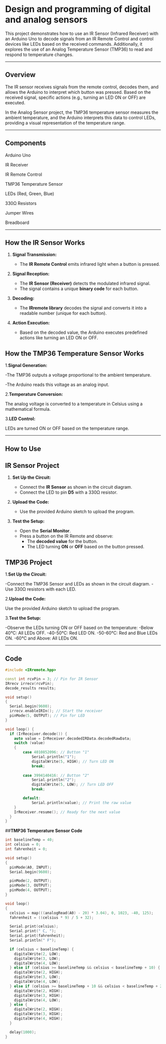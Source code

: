 # Design and programming of digital and analog sensors

This project demonstrates how to use an IR Sensor (Infrared Receiver) with an Arduino Uno to decode signals from an IR Remote Control and control devices like LEDs based on the received commands. Additionally, it explores the use of an Analog Temperature Sensor (TMP36) to read and respond to temperature changes.

---

## **Overview**

The IR sensor receives signals from the remote control, decodes them, and allows the Arduino to interpret which button was pressed. Based on the received signal, specific actions (e.g., turning an LED ON or OFF) are executed.

In the Analog Sensor project, the TMP36 temperature sensor measures the ambient temperature, and the Arduino interprets this data to control LEDs, providing a visual representation of the temperature range.

---

## **Components**

Arduino Uno

IR Receiver

IR Remote Control

TMP36 Temperature Sensor

LEDs (Red, Green, Blue)

330Ω Resistors

Jumper Wires

Breadboard

---

## **How the IR Sensor Works**

1. **Signal Transmission:**
   - The **IR Remote Control** emits infrared light when a button is pressed.

2. **Signal Reception:**
   - The **IR Sensor (Receiver)** detects the modulated infrared signal.
   - The signal contains a unique **binary code** for each button.

3. **Decoding:**
   - The **IRremote library** decodes the signal and converts it into a readable number (unique for each button).

4. **Action Execution:**
   - Based on the decoded value, the Arduino executes predefined actions like turning an LED ON or OFF.
  
## **How the TMP36 Temperature Sensor Works**
1.**Signal Generation:**

   -The TMP36 outputs a voltage proportional to the ambient temperature.
   
   -The Arduino reads this voltage as an analog input.

2.**Temperature Conversion:**

The analog voltage is converted to a temperature in Celsius using a mathematical formula.

3.**LED Control:**

LEDs are turned ON or OFF based on the temperature range.

---

## **How to Use**
## **IR Sensor Project**
1. **Set Up the Circuit:**
   - Connect the **IR Sensor** as shown in the circuit diagram.
   - Connect the LED to pin **D5** with a 330Ω resistor.

2. **Upload the Code:**
   - Use the provided Arduino sketch to upload the program.

3. **Test the Setup:**
   - Open the **Serial Monitor**.
   - Press a button on the IR Remote and observe:
     - The **decoded value** for the button.
     - The LED turning **ON** or **OFF** based on the button pressed.

## **TMP36 Project**
1.**Set Up the Circuit:**

   -Connect the TMP36 Sensor and LEDs as shown in the circuit diagram.
   -Use 330Ω resistors with each LED.

2.**Upload the Code:**

Use the provided Arduino sketch to upload the program.

3.**Test the Setup:**

-Observe the LEDs turning ON or OFF based on the temperature:
   -Below 40°C: All LEDs OFF.
   -40-50°C: Red LED ON.
   -50-60°C: Red and Blue LEDs ON.
   -60°C and Above: All LEDs ON.
   
---

## **Code**

```cpp
#include <IRremote.hpp>

const int rcvPin = 3; // Pin for IR Sensor
IRrecv irrecv(rcvPin);
decode_results results;

void setup()
{ 
  Serial.begin(9600);
  irrecv.enableIRIn(); // Start the receiver
  pinMode(5, OUTPUT); // Pin for LED
}

void loop() {
  if (IrReceiver.decode()) {
    auto value = IrReceiver.decodedIRData.decodedRawData;
    switch (value)
    {        
        case 4010852096: // Button "1"
            Serial.println("1");
            digitalWrite(5, HIGH); // Turn LED ON
            break;
          
        case 3994140416: // Button "2"
            Serial.println("2");
            digitalWrite(5, LOW); // Turn LED OFF
            break;

        default:
            Serial.println(value); // Print the raw value
    }
    IrReceiver.resume(); // Ready for the next value
  }
}
```
##**TMP36 Temperature Sensor Code**
```cpp
int baselineTemp = 40;
int celsius = 0;
int fahrenheit = 0;

void setup()
{
  pinMode(A0, INPUT);
  Serial.begin(9600);

  pinMode(2, OUTPUT);
  pinMode(3, OUTPUT);
  pinMode(4, OUTPUT);
}

void loop()
{
  celsius = map(((analogRead(A0) - 20) * 3.04), 0, 1023, -40, 125);
  fahrenheit = ((celsius * 9) / 5 + 32);

  Serial.print(celsius);
  Serial.print(" C, ");
  Serial.print(fahrenheit);
  Serial.println(" F");

  if (celsius < baselineTemp) {
    digitalWrite(2, LOW);
    digitalWrite(3, LOW);
    digitalWrite(4, LOW);
  } else if (celsius >= baselineTemp && celsius < baselineTemp + 10) {
    digitalWrite(2, HIGH);
    digitalWrite(3, LOW);
    digitalWrite(4, LOW);
  } else if (celsius >= baselineTemp + 10 && celsius < baselineTemp + 20) {
    digitalWrite(2, HIGH);
    digitalWrite(3, HIGH);
    digitalWrite(4, LOW);
  } else {
    digitalWrite(2, HIGH);
    digitalWrite(3, HIGH);
    digitalWrite(4, HIGH);
  }

  delay(1000); 
}

